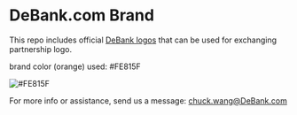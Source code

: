 # DeBank.com Brand
This repo includes official [DeBank logos](https://github.com/DeBankDeFi/logo/tree/master/DeBank) that can be used for exchanging partnership logo.

brand color (orange) used: #FE815F

![#FE815F](https://tva1.sinaimg.cn/large/00831rSTgy1gdlb2x12hpj305e05gt8k.jpg)


For more info or assistance, send us a message:
[chuck.wang@DeBank.com](mailto:chuck.wang@DeBank.com)
